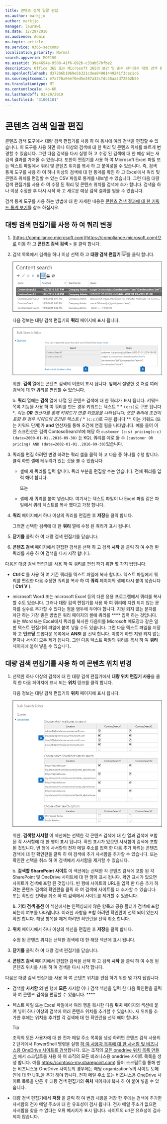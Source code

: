 ```yaml
---
title: 콘텐츠 검색 일괄 편집
ms.author: markjjo
author: markjjo
manager: laurawi
ms.date: 12/29/2016
ms.audience: Admin
ms.topic: article
ms.service: O365-seccomp
localization_priority: Normal
search.appverid: MOE150
ms.assetid: 39e4654a-9588-41f6-892b-c33ab57bfbe2
description: Office 365 또는 Microsoft 365의 보안 및 준수 센터에서 대량 검색 편집기를 사용 하 여 하나 이상의 콘텐츠 검색에 대 한 쿼리 및 콘텐츠 위치를 신속 하 게 변경 합니다.
ms.openlocfilehash: d372b6b1969e5b321cdea84981449241f3cec1c6
ms.sourcegitcommit: e7a776a04ef6ed5e287a33cfdc36aa2d72862b55
ms.translationtype: MT
ms.contentlocale: ko-KR
ms.lasthandoff: 03/29/2019
ms.locfileid: "31001101"
---
```

# <a name="bulk-edit-content-searches"></a>콘텐츠 검색 일괄 편집

콘텐츠 검색 도구에서 대량 검색 편집기를 사용 하 여 동시에 여러 검색을 편집할 수 있습니다. 이 도구를 사용 하면 하나 이상의 검색에 대 한 쿼리 및 콘텐츠 위치를 빠르게 변경할 수 있습니다. 그런 다음 검색을 다시 실행 하 고 수정 된 검색에 대 한 예상 되는 새 검색 결과를 가져올 수 있습니다. 또한이 편집기를 사용 하 여 Microsoft Excel 파일 또는 텍스트 파일에서 쿼리 및 콘텐츠 위치를 복사 하 고 붙여넣을 수 있습니다. 즉, 검색 통계 도구를 사용 하 여 하나 이상의 검색에 대 한 통계를 확인 하 고 Excel에서 쿼리 및 콘텐츠 위치를 편집할 수 있는 CSV 파일로 통계를 내보낼 수 있습니다. 그런 다음 대량 검색 편집기를 사용 하 여 수정 된 쿼리 및 콘텐츠 위치를 검색에 추가 합니다. 검색을 하나 이상 수정한 후 다시 시작 하 고 새로운 예상 검색 결과를 얻을 수 있습니다.
  
검색 통계 도구를 사용 하는 방법에 대 한 자세한 내용은 [콘텐츠 검색 결과에 대 한 키워드 통계 보기](view-keyword-statistics-for-content-search.md)를 참조 하십시오.
  
## <a name="use-the-bulk-search-editor-to-change-queries"></a>대량 검색 편집기를 사용 하 여 쿼리 변경

1. [https://compliance.microsoft.com](https://compliance.microsoft.com)으로 이동 하 고 **콘텐츠 검색** **검색** \> 을 클릭 합니다.
    
2. 검색 목록에서 검색을 하나 이상 선택 하 고 **대량 검색 편집기** ![대량 검색 편집기 단추](media/1ddb3d18-2f00-4a7b-98a6-817ca5ec7014.png)를 클릭 합니다.
    
    ![하나 이상의 검색을 선택한 다음 대량 검색 편집기를 클릭 합니다.](media/600c9716-89a2-4451-b111-fa7cfaad2006.png)
  
    다음 정보는 대량 검색 편집기의 **쿼리** 페이지에 표시 됩니다. 
    
    ![대량 검색 편집기 페이지에 선택한 검색에 대 한 쿼리가 표시 됩니다.](media/189659af-cc78-4479-b0bc-a93decad2f6c.png)
  
    위한. **검색** 열에는 콘텐츠 검색의 이름이 표시 됩니다. 앞에서 설명한 것 처럼 여러 검색에 대 한 쿼리를 편집할 수 있습니다. 
    
    b. **쿼리** 열에는 **검색** 열에 나열 된 콘텐츠 검색에 대 한 쿼리가 표시 됩니다. 키워드 목록 기능을 사용 하 여 쿼리를 만든 경우 키워드는 텍스트 * * `(c:s)`로 구분 됩니다 **. 이는 **OR** 연산자를 통해 키워드가 연결 되었음을 나타냅니다. 또한 쿼리에 조건이 포함 된 경우 키워드와 조건은 텍스트 (* * `(c:c)`)로 구분 됩니다 **. 이는 키워드 (또는 키워드 단계)가 **and** 연산자를 통해 조건에 연결 됨을 나타냅니다. 예를 들어 이전 스크린샷은 검색 ContosoSearch1에 해당 하 `customer (c:s) pricing(c:c)(date=2000-01-01..2016-09-30)` 는 KQL 쿼리를 예로 들 수 `(customer OR pricing) AND (date=2002-01-01..2016-09-30)`있습니다.
    
3. 쿼리를 편집 하려면 변경 하려는 쿼리 셀을 클릭 하 고 다음 중 하나를 수행 합니다. 클릭 하면 셀에 테두리가 있는 것을 볼 수 있습니다.
    
   - 셀에 새 쿼리를 입력 합니다. 쿼리 부분을 편집할 수는 없습니다. 전체 쿼리를 입력 해야 합니다.
    
      또는
    
    - 셀에 새 쿼리를 붙여 넣습니다. 여기서는 텍스트 파일이 나 Excel 파일 같은 파일에서 쿼리 텍스트를 복사 했다고 가정 합니다.
    
4. **쿼리** 페이지에서 하나 이상의 쿼리를 편집한 후 **저장**을 클릭 합니다.
    
    그러면 선택한 검색에 대 한 **쿼리** 열에 수정 된 쿼리가 표시 됩니다. 
    
5. **닫기를** 클릭 하 여 대량 검색 편집기를 닫습니다. 
    
6. **콘텐츠 검색** 페이지에서 편집한 검색을 선택 하 고 검색 **시작** 을 클릭 하 여 수정 된 쿼리를 사용 하 여 검색을 다시 시작 합니다. 
    
다음은 대량 검색 편집기를 사용 하 여 쿼리를 편집 하기 위한 몇 가지 팁입니다.
  
- **Ctrl C** 를 사용 하 여 기존 쿼리를 텍스트 파일에 복사 합니다. 텍스트 파일에서 쿼리를 편집한 다음 수정한 쿼리를 복사 하 여 **쿼리** 페이지의 셀에 다시 붙여 넣습니다 ( **Ctrl V** ). 
    
- microsoft Word 또는 microsoft Excel 등의 다른 응용 프로그램에서 쿼리를 복사할 수도 있습니다. 그러나 대량 검색 편집기를 사용 하 여 쿼리에 지원 되지 않는 문자를 실수로 추가할 수 있다는 점을 염두에 두어야 합니다. 지원 되지 않는 문자를 차단 하는 가장 좋은 방법은 쿼리 페이지의 셀에 쿼리를 **** 입력 하는 것입니다. 또는 Word 또는 Excel에서 쿼리를 복사한 다음이를 Microsoft 메모장과 같은 일반 텍스트 편집기의 파일에 붙여 넣을 수도 있습니다. 그런 다음 텍스트 파일을 저장 하 고 **인코딩** 드롭다운 목록에서 **ANSI** 를 선택 합니다. 이렇게 하면 지원 되지 않는 문자나 서식이 모두 제거 됩니다. 그런 다음 텍스트 파일의 쿼리를 복사 하 여 **쿼리** 페이지에 붙여 넣을 수 있습니다. 
    
  
## <a name="use-the-bulk-search-editor-to-change-content-locations"></a>대량 검색 편집기를 사용 하 여 콘텐츠 위치 변경

1. 선택한 하나 이상의 검색에 대 한 대량 검색 편집기에서 **대량 위치 편집기 사용**을 클릭 한 다음 페이지에 표시 되는 **위치** 링크를 클릭 합니다. 
    
    다음 정보는 대량 검색 편집기의 **위치** 페이지에 표시 됩니다. 
    
    ![대량 위치 편집기 사용을 클릭 한 다음 위치를 클릭 하 여 콘텐츠 위치를 추가 하거나 제거 합니다.](media/a5a468ce-bd63-4c53-bc37-ff64cf769e59.png)
  
    위한. **검색할 사서함** 이 섹션에는 선택한 각 콘텐츠 검색에 대 한 열과 검색에 포함 된 각 사서함에 대 한 행이 표시 됩니다. 확인 표시가 있으면 사서함이 검색에 포함 된 것입니다. 빈 행에 사서함의 전자 메일 주소를 입력 한 다음 추가 하려는 콘텐츠 검색에 대 한 확인란을 클릭 하 여 검색에 추가 사서함을 추가할 수 있습니다. 또는 확인란 선택을 취소 하 여 검색에서 사서함을 제거할 수 있습니다.
    
    b. **검색할 SharePoint 사이트** 이 섹션에는 선택한 각 콘텐츠 검색에 포함 된 각 SharePoint 및 OneDrive 사이트에 대 한 행이 표시 됩니다. 확인 표시가 있으면 사이트가 검색에 포함 된 것입니다. 빈 행에 사이트의 URL을 입력 한 다음 추가 하려는 콘텐츠 검색의 확인란을 클릭 하 여 검색에 사이트를 더 추가할 수 있습니다. 또는 확인란 선택을 취소 하 여 검색에서 사이트를 제거할 수 있습니다.
    
    &. **기타 검색 옵션** 이 섹션에서는 인덱싱되지 않은 항목과 공용 폴더가 검색에 포함 되는지 여부를 나타냅니다. 이러한 사항을 포함 하려면 확인란이 선택 되어 있는지 확인 합니다. 해당 항목을 제거 하려면 확인란을 선택 취소 합니다.
    
2. **위치** 페이지에서 하나 이상의 섹션을 편집한 후 **저장**을 클릭 합니다.
    
    수정 된 콘텐츠 위치는 선택한 검색에 대 한 해당 섹션에 표시 됩니다.
    
3. **닫기를** 클릭 하 여 대량 검색 편집기를 닫습니다. 
    
4. **콘텐츠 검색** 페이지에서 편집한 검색을 선택 하 고 검색 **시작** 을 클릭 하 여 수정 된 콘텐츠 위치를 사용 하 여 검색을 다시 시작 합니다. 
    
다음은 대량 검색 편집기를 사용 하 여 콘텐츠 위치를 편집 하기 위한 몇 가지 팁입니다.
  
- 검색할 **사서함** 의 빈 행에 **모든** 사서함 이나 검색 섹션을 입력 한 다음 확인란을 클릭 하 여 콘텐츠 검색을 편집할 수 있습니다. **** 
    
- 텍스트 파일 또는 Excel 파일에서 여러 행을 복사한 다음 **위치** 페이지의 섹션에 붙여 넣어 하나 이상의 검색에 여러 콘텐츠 위치를 추가할 수 있습니다. 새 위치를 추가한 후에는 위치를 추가할 각 검색에 대 한 확인란을 선택 해야 합니다. 
    
    > [!TIP]
    > 조직의 모든 사용자에 대 한 전자 메일 주소 목록을 생성 하려면 콘텐츠 검색 사용의 2 단계에서 PowerShell 명령을 실행 [하 여 사용자 목록에 대 한 사서함 및 비즈니스용 OneDrive 사이트를 검색](search-the-mailbox-and-onedrive-for-business-for-a-list-of-users.md#step2)합니다. 또는 조직의 [모든 onedrive 위치 목록 만들기](https://support.office.com/article/8e200cb2-c768-49cb-88ec-53493e8ad80a) 에서 스크립트를 사용 하 여 조직의 모든 비즈니스용 onedrive 사이트 목록을 생성 합니다. 예를 https://contoso-my.sharepoint.com) 들어 스크립트를 통해 만든 비즈니스용 OneDrive 사이트의 경우에는 해당 organization's의 사이트 도메인에 대 한 URL을 추가 해야 합니다. 전자 메일 주소 또는 비즈니스용 OneDrive 사이트 목록을 만든 후 대량 검색 편집기의 **위치** 페이지에 복사 하 여 붙여 넣을 수 있습니다. 
  
- 대량 검색 편집기에서 **저장** 을 클릭 하 여 변경 내용을 저장 한 후에는 검색에 추가한 사서함의 전자 메일 주소에 대 한 유효성이 검사 됩니다. 전자 메일 주소가 없으면 사서함을 찾을 수 없다는 오류 메시지가 표시 됩니다. 사이트의 url은 유효성이 검사 되지 않습니다. 
  

